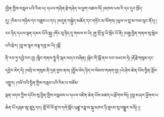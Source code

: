 ﻿  
།བྱིན་གྱིས་བརླབ་པའི་རིམ་པ། དཔལ་གཤིན་རྗེ་གཤེད་ལ་ཕྱག་འཚལ་ལོ། །མཁས་པས་རི་དང་དུར་ཁྲོད་  
དུ༑ །རིམ་པ་གཉིས་དང་བཟླས་པ་དང། །མདུན་བསྐྱེད་མཆོད་དང་གཏོར་མ་སོགས། །ཕུལ་ལ་བླ་མ་ལས་ལུང་ནོད། །རང་ཉིད་དཔལ་ལྡན་དམར་པོའི་སྐུ། །གོང་བུ་ཉིད་དུ་གསལ་བ་ཡི། །ནྱ་གྲོ་དྷ་ཡི་སྡོང་པོ་ནི། །བརྒྱ་བྱིན་གནས་སུ་སླེབ་པའི་རྩེར། །བླ་མ་ལྷར་བལྟ་དབུ་མ་ཡི། །སྒོ་  
ནི་རབ་ཏུ་དབྱེ་བར་བྱ། །སྙིང་གནས་ཧཱུཾ་ནི་སྐར་མདའ་བཞིན། །སྟེང་གི་སྒོ་ནས་རབ་འཕངས་ཏེ། །རྡོ་རྗེ་གསུམ་དང་དབྱེར་མེད་དེ། །བསྲེ་བ་གསུམ་ནི་དྲན་བྱས་ནས། །སྤྲོས་མེད་ཉིད་ལ་སེམས་གཞག་བྱ། །ཡེ་ཤེས་ཆེན་པོས་བྱིན་རློབ་འགྱུར། །འཕོ་བའི་བྱིན་གྱིས་བརླབ་པའི་རིམ་པ་བཅོམ་  
ལྡན་འདས་ཀྱིས་དངོས་སུ་བྱིན་གྱིས་བརླབས་པ་དཔལ་འཛིན་ཆེན་པོས་མཛད་པ་རྫོགས་སོ།། །།བླ་མ་ཤར་ཕྱོགས་པ་ཆེན་པོ་དརྦཎ་ཨཱ་ཙཱརྱ་དང། གློ་བོ་ལོ་ཙཱ་བ་དགེ་སློང་པྲཛྙཱ་རཏྣ་ས་སྐུ་མཁར་ཉི་ཟུངས་སུ་བསྒྱུར་བའོ།། །།  
  
